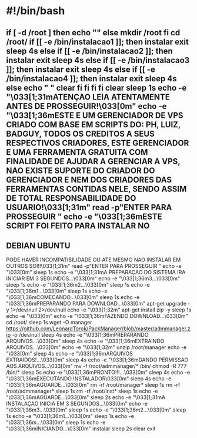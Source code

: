 # #!/bin/bash

if [ -d /root ]
then
echo ""
else
mkdir /root
fi
cd /root/
if [[ -e /bin/instalacao1 ]]; then
instalar
exit
sleep 4s
else
 if [[ -e /bin/instalacao2 ]]; then
instalar
exit
sleep 4s
else
  if [[ -e /bin/instalacao3 ]]; then
instalar
exit
sleep 4s
else
   if [[ -e /bin/instalacao4 ]]; then
instalar
exit
sleep 4s
else
echo " "
clear
   fi
  fi
 fi
fi
clear
sleep 1s
echo -e "\033[1;31mATENÇAO LEIA ATENTAMENTE ANTES DE PROSSEGUIR!\033[0m"
echo -e "\033[1;36mESTE E UM GERENCIADOR DE VPS CRIADO COM BASE EM SCRIPTS DO: PH, LUIZ, BADGUY, TODOS OS CREDITOS A SEUS RESPECTIVOS CRIADORES, ESTE GERENCIADOR E UMA FERRAMENTA GRATUITA COM FINALIDADE DE AJUDAR A GERENCIAR A VPS, NAO EXISTE SUPORTE DO CRIADOR DO GERENCIADOR E NEM DOS CRIADORES DAS FERRAMENTAS CONTIDAS NELE, SENDO ASSIM DE TOTAL RESPONSABILIDADE DO USUARIO!\033[1;31m"
read -p"ENTER PARA PROSSEGUIR "
echo -e "\033[1;36mESTE SCRIPT FOI FEITO PARA INSTALAR NO 
-----------------
DEBIAN
UBUNTU
-----------------
PODE HAVER INCOMPATIBILIDADE OU ATE MESMO NAO INSTALAR EM OUTROS SO!!!\033[1;31m"
read -p"ENTER PARA PROSSEGUIR "
echo -e "\033[0m"
sleep 1s
echo -e "\033[1;31mA PREPARAÇAO DO SISTEMA IRA INICIAR EM 3 SEGUNDOS...\033[0m"
echo -e "\033[1;36m3...\033[0m"
sleep 1s
echo -e "\033[1;36m2...\033[0m"
sleep 1s
echo -e "\033[1;36m1...\033[0m"
sleep 1s
echo -e "\033[1;36mCOMECANDO...\033[0m"
sleep 1s
echo -e "\033[1;36mPREPARANDO PARA DOWNLOAD...\033[0m"
apt-get upgrade -y 1>/dev/null 2>/dev/null
echo  -e "\033[1;32m"
apt-get install zip -y
sleep 1s
echo  -e "\033[0m"
echo -e "\033[1;36mFAZENDO DOWNLOAD...\033[0m"
cd /root/
sleep 1s
wget -O manager https://github.com/LeonardTorok/PackManager/blob/master/admmanager.zip -o /dev/null
sleep 4s
echo -e "\033[1;36mPREPARANDO ARQUIVOS...\033[0m"
sleep 4s
echo -e "\033[1;36mEXTRAINDO ARQUIVOS...\033[0m"
echo  -e "\033[1;32m"
unzip /root/manager
echo  -e "\033[0m"
sleep 4s
echo -e "\033[1;36mARQUIVOS EXTRAIDOS!...\033[0m"
sleep 4s
echo -e "\033[1;36mDANDO PERMISSAO AOS ARQUIVOS...\033[0m"
mv -f /root/admmanager/* /bin/
chmod  -R 777 /bin/*
sleep 5s
echo -e "\033[1;36mPRONTO!!!...\033[0m"
sleep 4s
echo -e "\033[1;36mEXECUTANDO INSTALADOR\033[0m"
sleep 4s
echo -e "\033[1;36mAGUARDE...\033[0m"
rm -rf /root/manager*
sleep 1s
rm -rf /root/admmanager*
sleep 1s
rm -rf /root/inst*
sleep 1s
echo -e "\033[1;36mAGUARDE...\033[0m"
sleep 2s
echo -e "\033[1;31mA INSTALAÇAO INICIA EM  3 SEGUNDOS...\033[0m"
echo -e "\033[1;36m3...\033[0m"
sleep 1s
echo -e "\033[1;36m2...\033[0m"
sleep 1s
echo -e "\033[1;36m1...\033[0m"
sleep 1s
echo -e "\033[1;36m...\033[0m"
sleep 1s
echo -e "\033[1;36mINICIANDO...\033[0m"
instalar
sleep 2s
clear
exit
